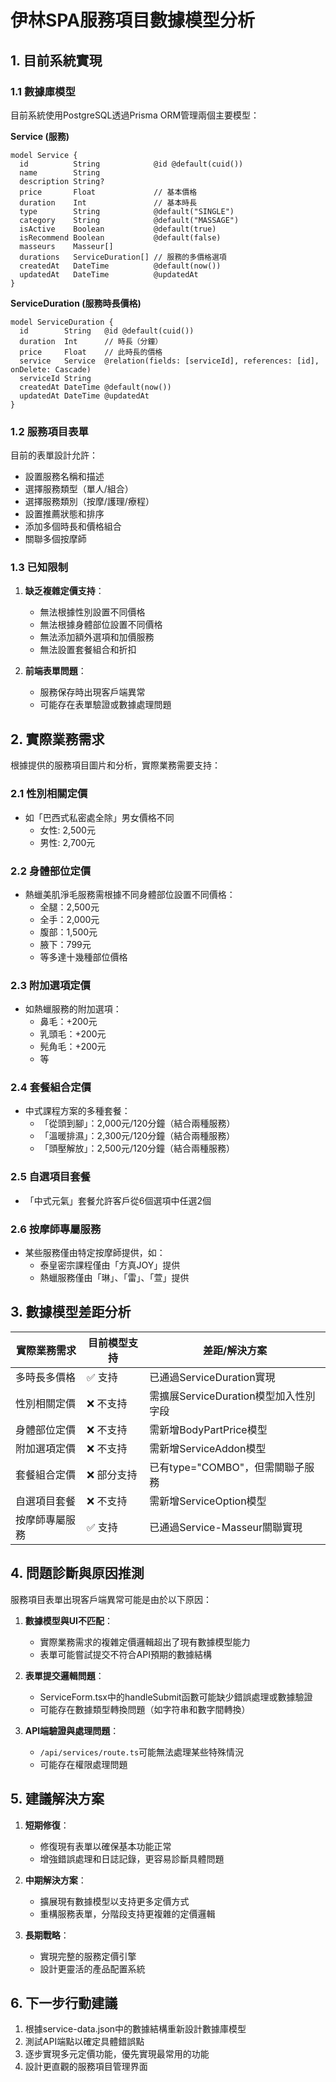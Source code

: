 # 伊林SPA服務項目數據模型分析

## 1. 目前系統實現

### 1.1 數據庫模型

目前系統使用PostgreSQL透過Prisma ORM管理兩個主要模型：

**Service (服務)**
```prisma
model Service {
  id          String            @id @default(cuid())
  name        String
  description String?
  price       Float             // 基本價格
  duration    Int               // 基本時長
  type        String            @default("SINGLE")
  category    String            @default("MASSAGE")
  isActive    Boolean           @default(true)
  isRecommend Boolean           @default(false)
  masseurs    Masseur[]
  durations   ServiceDuration[] // 服務的多價格選項
  createdAt   DateTime          @default(now())
  updatedAt   DateTime          @updatedAt
}
```

**ServiceDuration (服務時長價格)**
```prisma
model ServiceDuration {
  id        String   @id @default(cuid())
  duration  Int      // 時長（分鐘）
  price     Float    // 此時長的價格
  service   Service  @relation(fields: [serviceId], references: [id], onDelete: Cascade)
  serviceId String
  createdAt DateTime @default(now())
  updatedAt DateTime @updatedAt
}
```

### 1.2 服務項目表單

目前的表單設計允許：
- 設置服務名稱和描述
- 選擇服務類型（單人/組合）
- 選擇服務類別（按摩/護理/療程）
- 設置推薦狀態和排序
- 添加多個時長和價格組合
- 關聯多個按摩師

### 1.3 已知限制

1. **缺乏複雜定價支持**：
   - 無法根據性別設置不同價格
   - 無法根據身體部位設置不同價格
   - 無法添加額外選項和加價服務
   - 無法設置套餐組合和折扣

2. **前端表單問題**：
   - 服務保存時出現客戶端異常
   - 可能存在表單驗證或數據處理問題

## 2. 實際業務需求

根據提供的服務項目圖片和分析，實際業務需要支持：

### 2.1 性別相關定價
- 如「巴西式私密處全除」男女價格不同
  - 女性: 2,500元
  - 男性: 2,700元

### 2.2 身體部位定價
- 熱蠟美肌淨毛服務需根據不同身體部位設置不同價格：
  - 全腿：2,500元
  - 全手：2,000元
  - 腹部：1,500元
  - 腋下：799元
  - 等多達十幾種部位價格

### 2.3 附加選項定價
- 如熱蠟服務的附加選項：
  - 鼻毛：+200元
  - 乳頭毛：+200元
  - 髡角毛：+200元
  - 等

### 2.4 套餐組合定價
- 中式課程方案的多種套餐：
  - 「從頭到腳」：2,000元/120分鐘（結合兩種服務）
  - 「溫暖排濕」：2,300元/120分鐘（結合兩種服務）
  - 「頭壓解放」：2,500元/120分鐘（結合兩種服務）

### 2.5 自選項目套餐
- 「中式元氣」套餐允許客戶從6個選項中任選2個

### 2.6 按摩師專屬服務
- 某些服務僅由特定按摩師提供，如：
  - 泰皇密宗課程僅由「方真JOY」提供
  - 熱蠟服務僅由「琳」、「雷」、「萱」提供

## 3. 數據模型差距分析

| 實際業務需求 | 目前模型支持 | 差距/解決方案 |
|--------------|--------------|---------------|
| 多時長多價格 | ✅ 支持 | 已通過ServiceDuration實現 |
| 性別相關定價 | ❌ 不支持 | 需擴展ServiceDuration模型加入性別字段 |
| 身體部位定價 | ❌ 不支持 | 需新增BodyPartPrice模型 |
| 附加選項定價 | ❌ 不支持 | 需新增ServiceAddon模型 |
| 套餐組合定價 | ❌ 部分支持 | 已有type="COMBO"，但需關聯子服務 |
| 自選項目套餐 | ❌ 不支持 | 需新增ServiceOption模型 |
| 按摩師專屬服務 | ✅ 支持 | 已通過Service-Masseur關聯實現 |

## 4. 問題診斷與原因推測

服務項目表單出現客戶端異常可能是由於以下原因：

1. **數據模型與UI不匹配**：
   - 實際業務需求的複雜定價邏輯超出了現有數據模型能力
   - 表單可能嘗試提交不符合API預期的數據結構

2. **表單提交邏輯問題**：
   - ServiceForm.tsx中的handleSubmit函數可能缺少錯誤處理或數據驗證
   - 可能存在數據類型轉換問題（如字符串和數字間轉換）

3. **API端驗證與處理問題**：
   - `/api/services/route.ts`可能無法處理某些特殊情況
   - 可能存在權限處理問題

## 5. 建議解決方案

1. **短期修復**：
   - 修復現有表單以確保基本功能正常
   - 增強錯誤處理和日誌記錄，更容易診斷具體問題

2. **中期解決方案**：
   - 擴展現有數據模型以支持更多定價方式
   - 重構服務表單，分階段支持更複雜的定價邏輯

3. **長期戰略**：
   - 實現完整的服務定價引擎
   - 設計更靈活的產品配置系統

## 6. 下一步行動建議

1. 根據service-data.json中的數據結構重新設計數據庫模型
2. 測試API端點以確定具體錯誤點
3. 逐步實現多元定價功能，優先實現最常用的功能
4. 設計更直觀的服務項目管理界面 
